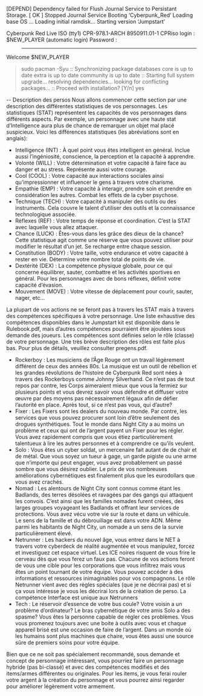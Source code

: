 [DEPEND] Dependency failed for Flush Journal Service to Persistant Storage.
[  OK  ] Stopped Journal Service
Booting ‘Cyberpunk_Red’
Loading base OS ...
Loading initial ramdisk...
Starting version ‘Jumpstart’

Cyberpunk Red Live ISO (tty1)
CPR-978.1-ARCH 8950911.01-1
CPRiso login : $NEW_PLAYER (automatic login)
Password :
>***********
Welcome $NEW_PLAYER
>sudo pacman -Syu
:: Synchronizing package databases
  core is up to date
  extra is up to date
  community is up to date
:: Starting full system upgrade...
resolving dependencies...
looking for conflicting packages...
:: Proceed with installation? [Y/n]
>yes

-- Description des persos
Nous allons commencer cette section par une description des différentes statistiques de vos personnages. Les statistiques (STAT) représentent les capacités de vos personnages dans différents aspects. Par exemple, un personnage avec une haute stat d’Intelligence aura plus de chance de remarquer un objet mal placé suspicieux. Voici les différences statistiques (les abréviations sont en anglais):
-	Intelligence (INT) : À quel point vous êtes intelligent en général. Inclue aussi l’ingéniosité, conscience, la perception et la capacité à apprendre.
-	Volonté (WILL) : Votre détermination et votre capacité à faire face au danger et au stress. Représente aussi votre courage.
-	Cool (COOL) : Votre capacité aux interactions sociales ainsi qu’impressionner et influencer le gens à travers votre charisme.
-	Empathie (EMP) : Votre capacité à interagir, prendre soin et prendre en considération les autres. Combat les effets de la cyber psychose.
-	Technique (TECH) : Votre capacité à manipuler des outils ou des instruments. Cela couvre le talent d’utiliser des outils et la connaissance technologique associée.
-	Réflexes (REF) : Votre temps de réponse et coordination. C’est la STAT avec laquelle vous allez attaquer.
-	Chance (LUCK) : Êtes-vous dans les grâce des dieux de la chance? Cette statistique agit comme une réserve que vous pouvez utiliser pour modifier le résultat d’un jet. Se recharge entre chaque session.
-	Constitution (BODY) : Votre taille, votre endurance et votre capacité à rester en vie. Détermine votre nombre total de points de vie.
-	Dextérité (DEX) : La compétence physique globale, pour ce qui concerne équilibrer, sauter, combattre et les activités sportives en général. Pour les personnages avec de bons réflexes, définit votre capacité d’évasion.
-	Mouvement (MOVE) : Votre vitesse de déplacement pour courir, sauter, nager, etc…

La plupart de vos actions ne se feront pas à travers les STAT mais à travers des compétences spécifiques à votre personnage. Une liste exhaustive des compétences disponibles dans le Jumpstart kit est disponible dans le Rulebook.pdf, mais d’autres compétences pourraient être ajoutées sous demande des joueurs. Les compétences sont définies selon le rôle (classe) de votre personnage. 
Une très brève description des rôles est faite plus bas. Pour plus de détails, veuillez consulter pregens.pdf.
-	Rockerboy : Les musiciens de l’Âge Rouge ont un travail légèrement différent de ceux des années 80s. La musique est un outil de rébellion et les grandes révolutions de l’histoire de Cyberpunk Red sont nées à travers des Rockerboys comme Johnny Silverhand. Ce n’est pas de tout repos par contre, les Corps aimeraient mieux que vous la fermiez sur plusieurs points et vous devrez savoir vous défendre et diffuser votre œuvre par des moyens pas nécessairement légaux afin de défier l’autorité en place. Après tout, si ce n’est pas vous, qui d’autre?
-	Fixer : Les Fixers sont les dealers du nouveau monde. Par contre, les services que vous pouvez procurer sont loin d’être seulement des drogues synthétiques. Tout le monde dans Night City a au moins un problème et ceux qui ont de l’argent payent un Fixer pour les régler. Vous avez rapidement compris que vous étiez particulièrement talentueux à lire les autres personnes et à comprendre ce qu’ils veulent.
-	Solo : Vous êtes un cyber soldat, un mercenaire fait autant de de chair et de métal. Que vous soyez un tueur à gage, un garde pigiste ou une arme que n’importe qui peut engager, vous avez probablement un passé sombre que vous désirez oublier. Le prix de vos nombreuses améliorations cybernétiques est finalement plus que les eurodollars que vous avez crachés.
-	Nomad : Les alentours de Night City sont connus comme étant les Badlands, des terres désolées et ravagées par des gangs qui attaquent les convois. C’est ainsi que les familles nomades furent créées, des larges groupes voyageant les Badlands et offrant leur services de protections. Vous avez vécu votre vie sur la route et dans un véhicule. Le sens de la famille et du débrouillage est dans votre ADN. Même parmi les habitants de Night City, un nomade a un sens de la survie particulièrement élevé.
-	Netrunner : Les hackers du nouvel âge, vous entrez dans le NET à travers votre cyberdeck de réalité augmentée et vous manipulez, forcez et investiguez cet espace virtuel. Les ICE noires risquent de vous frire le cerveau dès que vous ferez un faux pas. Chacune de vos actions feront de vous une cible pour les corporations que vous infiltrez mais vous êtes un point tournant de votre équipe. Vous pouvez accéder à des informations et ressources inimaginables pour vos compagnons. Le rôle Netrunner vient avec des règles spéciales (que je ne décrirai pas) et si ça vous intéresse je vous les décrirai lors de la création de perso. La compétence Interface est unique aux Netrunners
-	Tech : Le réservoir d’essence de votre bus coule? Votre voisin a un problème d’ordinateur? Le bras cybernétique de votre amis Solo a des spasme? Vous êtes la personne capable de régler ces problèmes. Vous vous promenez toujours avec une boite à outils avec vous et chaque appareil brisé est une occasion de faire de l’argent. Dans un monde où les humains sont plus machines que chaire, vous êtes aussi une source sûre de premiers soins pour votre équipe.

Bien que ce ne soit pas spécialement recommandé, sous demande et concept de personnage intéressant, vous pourriez faire un personnage hybride (pas bi-classé) et avec des compétences modifiés et des items/armes différentes ou originales. Pour les items, je vous ferai rouler votre argent à la création du personnage et vous pourrez ainsi regarder pour améliorer légèrement votre armement.
